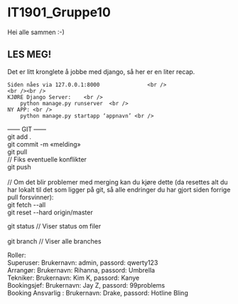 # IT1901_Gruppe10

Hei alle sammen :-) 

## LES MEG!
Det er litt kronglete å jobbe med django, så her er en liter recap.  <br />
```
Siden nåes via 127.0.0.1:8000 				<br />
<br /><br />
KJØRE Django Server:	<br />
	python manage.py runserver	<br />
NY APP:	<br />
	python manage.py startapp ‘appnavn’	<br />
```
—— GIT ——<br />
git add .	<br />
git commit -m «melding»	<br />
git pull	<br />
// Fiks eventuelle konflikter	<br />
git push	<br />
<br />
// Om det blir problemer med merging kan du kjøre dette (da resettes alt du har lokalt til det som ligger på git, så alle endringer du har gjort siden forrige pull forsvinner): <br/>
git fetch --all <br/>
git reset --hard origin/master <br/>

git status	// Viser status om filer	<br />
<br />
git branch	// Viser alle branches		<br />

Roller: 					<br/>
Superuser:		Brukernavn: admin, passord: qwerty123	<br/>
Arrangør:       Brukernavn: Rihanna, passord: Umbrella  <br/>
Tekniker: 		Brukernavn: Kim K, passord: Kanye		<br/>
Bookingsjef:    Brukernavn: Jay Z, passord: 99problems  <br/>
Booking Ansvarlig :	Brukernavn: Drake, passord: Hotline Bling	<br/>
